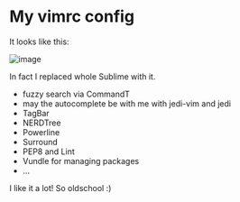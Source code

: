 # My vimrc config

It looks like this:

![image](http://cl.ly/Ke79/Screen%20Shot%202012-11-04%20at%205.38.41%20AM.png)

In fact I replaced whole Sublime with it.

* fuzzy search via CommandT
* may the autocomplete be with me with jedi-vim and jedi
* TagBar
* NERDTree
* Powerline
* Surround
* PEP8 and Lint
* Vundle for managing packages
* …

I like it a lot! So oldschool :)